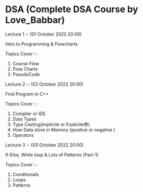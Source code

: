 # DSA (Complete DSA Course by Love_Babbar)


Lecture 1 :- (01 October 2022 20:00)
 
 Intro to Programming & Flowcharts

Topics Cover :-
1. Course Flow 
2. Flow Charts
3. PseudoCode


Lecture 2 :- (02 October 2022 20:00)

 First Program in C++
 
 Topics Cover :-
 1. Complier or IDE
 2. Data Types
 3. Type Casting(Implicite or Explicite😎)
 4. How Data store in Memory (positive or negative )
 5. Operators 
 
 Lecture 3 :- (03 October 2022 20:00)
 
If-Else, While loop & Lots of Patterns (Part-1)

Topics Cover :-
1. Conditionals
2. Loops
3. Patterns

